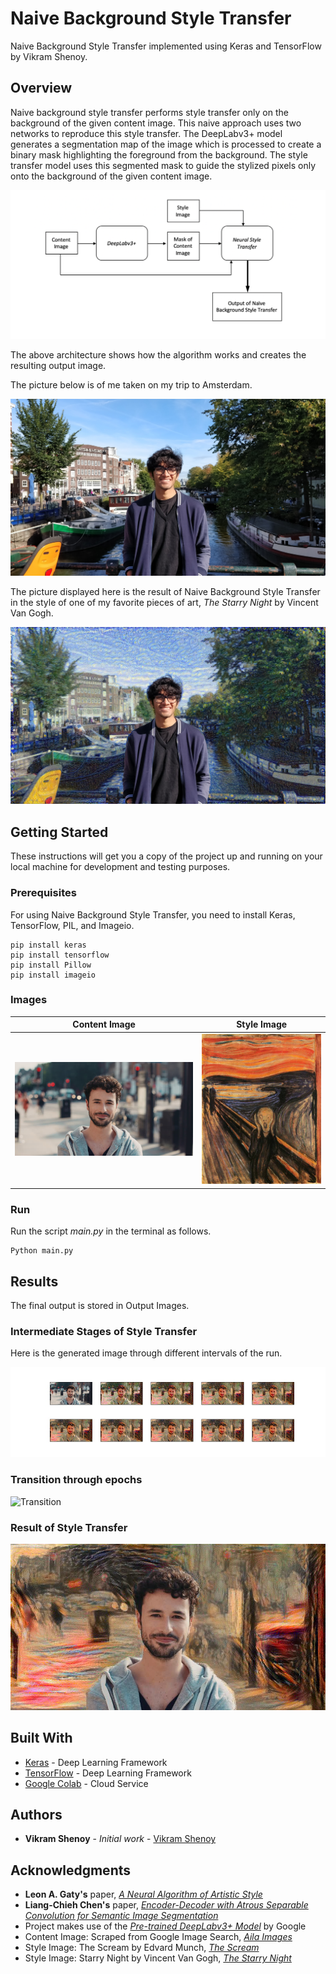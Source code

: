 # Naive Background Style Transfer

Naive Background Style Transfer implemented using Keras and TensorFlow by Vikram Shenoy.

## Overview

Naive background style transfer performs style transfer only on the background of the given content image. This naive approach uses two networks to reproduce this style transfer. The DeepLabv3+ model generates a segmentation map of the image which is processed to create a binary mask highlighting the foreground from the background. The style transfer model uses this segmented mask to guide the stylized pixels only onto the background of the given content image.

![Architecture](https://github.com/VikramShenoy97/Naive-Background-Style-Transfer/blob/master/Media/Architecture.png)

The above architecture shows how the algorithm works and creates the resulting output image.

The picture below is of me taken on my trip to Amsterdam.

![Content](https://github.com/VikramShenoy97/Naive-Background-Style-Transfer/blob/master/Media/shen.jpg)


The picture displayed here is the result of Naive Background Style Transfer in the style of one of my favorite pieces of art, *The Starry Night* by Vincent Van Gogh.


![Style_Transfer](https://github.com/VikramShenoy97/Naive-Background-Style-Transfer/blob/master/Media/Style_Transfer.jpg)


## Getting Started

These instructions will get you a copy of the project up and running on your local machine for development and testing purposes.

### Prerequisites

For using Naive Background Style Transfer, you need to install Keras, TensorFlow, PIL, and Imageio.

```
pip install keras
pip install tensorflow
pip install Pillow
pip install imageio
```

### Images


**Content Image**       |  **Style Image**
:-------------------------:|:-------------------------:
![Original](https://github.com/VikramShenoy97/Naive-Background-Style-Transfer/blob/master/Input_Images/portrait.jpg)  |  ![Style](https://github.com/VikramShenoy97/Naive-Background-Style-Transfer/blob/master/Input_Images/scream.jpg)

### Run

Run the script *main.py* in the terminal as follows.

```
Python main.py
```

## Results
The final output is stored in Output Images.

### Intermediate Stages of Style Transfer

Here is the generated image through different intervals of the run.

![Intermediate_Image](https://github.com/VikramShenoy97/Naive-Background-Style-Transfer/blob/master/Output/Final_Image/Intermediate_Images.jpg)

### Transition through epochs

![Transition](https://github.com/VikramShenoy97/Naive-Background-Style-Transfer/blob/master/Output/Animation/nbst_animation.gif)

### Result of Style Transfer

![Final_Image](https://github.com/VikramShenoy97/Naive-Background-Style-Transfer/blob/master/Output/Final_Image/Style_Transfer.jpg)


## Built With

* [Keras](https://keras.io) - Deep Learning Framework
* [TensorFlow](https://www.tensorflow.org) - Deep Learning Framework
* [Google Colab](https://colab.research.google.com/notebooks/welcome.ipynb) - Cloud Service

## Authors

* **Vikram Shenoy** - *Initial work* - [Vikram Shenoy](https://github.com/VikramShenoy97)

## Acknowledgments

* **Leon A. Gaty's** paper, [*A Neural Algorithm of Artistic Style*](https://arxiv.org/abs/1508.06576)
* **Liang-Chieh Chen's** paper, [*Encoder-Decoder with Atrous Separable Convolution for Semantic Image Segmentation*](https://arxiv.org/pdf/1802.02611.pdf)
* Project makes use of the [*Pre-trained DeepLabv3+ Model*](https://colab.research.google.com/github/tensorflow/models/blob/master/research/deeplab/deeplab_demo.ipynb#scrollTo=aUbVoHScTJYe) by Google
* Content Image: Scraped from Google Image Search, [*Aila Images*](https://www.shutterstock.com/video/search?contributor=Aila+Images)
* Style Image: The Scream by Edvard Munch, [*The Scream*](https://en.wikipedia.org/wiki/The_Scream)
* Style Image: Starry Night by Vincent Van Gogh, [*The Starry Night*](https://en.wikipedia.org/wiki/The_Starry_Night)
